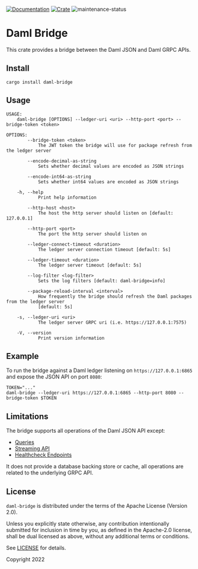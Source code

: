 [![Documentation](https://docs.rs/daml-bridge/badge.svg)](https://docs.rs/daml-bridge/0.2.1)
[![Crate](https://img.shields.io/crates/v/daml-bridge.svg)](https://crates.io/crates/daml-bridge/0.2.1)
![maintenance-status](https://img.shields.io/badge/maintenance-experimental-blue.svg)

# Daml Bridge

This crate provides a bridge between the Daml JSON and Daml GRPC APIs.

## Install

```shell
cargo install daml-bridge
```

## Usage

```shell
USAGE:
    daml-bridge [OPTIONS] --ledger-uri <uri> --http-port <port> --bridge-token <token>

OPTIONS:
        --bridge-token <token>
            The JWT token the bridge will use for package refresh from the ledger server

        --encode-decimal-as-string
            Sets whether decimal values are encoded as JSON strings

        --encode-int64-as-string
            Sets whether int64 values are encoded as JSON strings

    -h, --help
            Print help information

        --http-host <host>
            The host the http server should listen on [default: 127.0.0.1]

        --http-port <port>
            The port the http server should listen on

        --ledger-connect-timeout <duration>
            The ledger server connection timeout [default: 5s]

        --ledger-timeout <duration>
            The ledger server timeout [default: 5s]

        --log-filter <log-filter>
            Sets the log filters [default: daml-bridge=info]

        --package-reload-interval <interval>
            How frequently the bridge should refresh the Daml packages from the ledger server
            [default: 5s]

    -s, --ledger-uri <uri>
            The ledger server GRPC uri (i.e. https://127.0.0.1:7575)

    -V, --version
            Print version information
```

## Example

To run the bridge against a Daml ledger listening on `https://127.0.0.1:6865` and expose the JSON API on port `8080`:

```shell
TOKEN="..."
daml-bridge --ledger-uri https://127.0.0.1:6865 --http-port 8080 --bridge-token $TOKEN
```

## Limitations

The bridge supports all operations of the Daml JSON API except:

- [Queries](https://docs.daml.com/json-api/index.html#get-all-active-contracts)
- [Streaming API](https://docs.daml.com/json-api/index.html#streaming-api)
- [Healthcheck Endpoints](https://docs.daml.com/json-api/index.html#healthcheck-endpoints)

It does not provide a database backing store or cache, all operations are related to the underlying GRPC API.

## License

`daml-bridge` is distributed under the terms of the Apache License (Version 2.0).

Unless you explicitly state otherwise, any contribution intentionally submitted for inclusion in time by you, as defined
in the Apache-2.0 license, shall be dual licensed as above, without any additional terms or conditions.

See [LICENSE](LICENSE) for details.

Copyright 2022